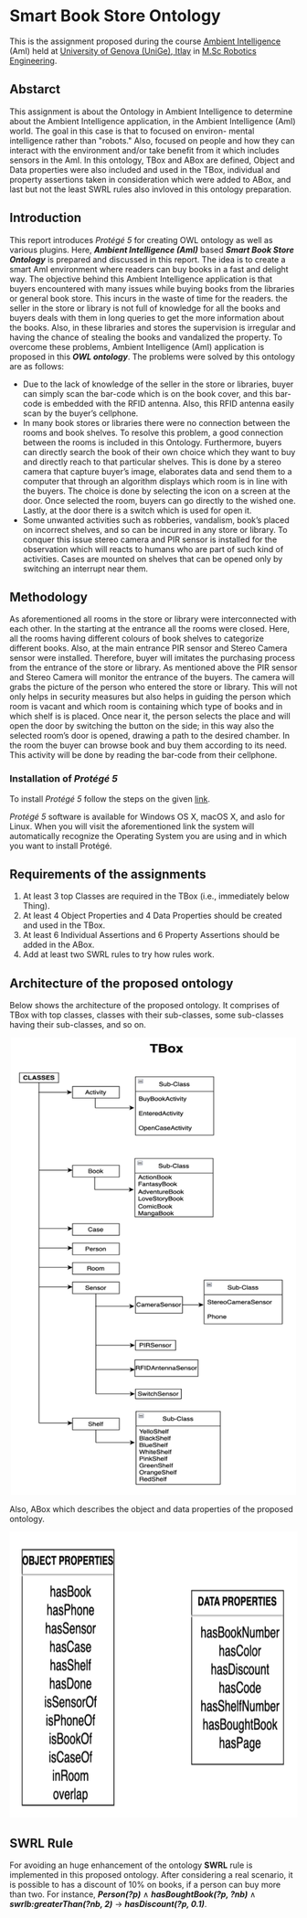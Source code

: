 # Smart Book Store Ontology

This is the assignment proposed during the course [Ambient Intelligence](https://corsi.unige.it/en/off.f/2022/ins/59431?codcla=10635) (AmI) held at [University of Genova (UniGe), Itlay](https://unige.it/en) in [M.Sc Robotics Engineering](https://corsi.unige.it/en/corsi/10635).

## Abstarct ##
This assignment is about the Ontology in Ambient Intelligence to determine about the Ambient Intelligence application, in the Ambient Intelligence (AmI) world. The goal in this case is that to focused on environ- mental intelligence rather than "robots." Also, focused on people and how they can interact with the environment and/or take benefit from it which includes sensors in the AmI. In this ontology, TBox and ABox are defined, Object and Data properties were also included and used in the TBox, individual and property assertions taken in consideration which were added to ABox, and last but not the least SWRL rules also invloved in this ontology preparation.

## Introduction ## 

This report introduces _Protégé 5_ for creating OWL ontology as well as various plugins. Here, _**Ambient Intelligence (AmI)**_ based _**Smart Book Store Ontology**_ is prepared and discussed in this report. The idea is to create a smart AmI environment where readers can buy books in a fast and delight way. The objective behind this Ambient Intelligence application is that buyers encountered with many issues while buying books from the libraries or general book store. This incurs in the waste of time for the readers. the seller in the store or library is not full of knowledge for all the books and buyers deals with them in long queries to get the more information about the books. Also, in these libraries and stores the supervision is irregular and having the chance of stealing the books and vandalized the property. To overcome these problems, Ambient Intelligence (AmI) application is proposed in this _**OWL ontology**_. The problems were solved by this ontology are as follows:

* Due to the lack of knowledge of the seller in the store or libraries, buyer can simply scan the bar-code which is on the book cover, and this bar-code is embedded with the RFID antenna. Also, this RFID antenna easily scan by the buyer’s cellphone.
* In many book stores or libraries there were no connection between the rooms and book shelves. To resolve this problem, a good connection between the rooms is included in this Ontology. Furthermore, buyers can directly search the book of their own choice which they want to buy and directly reach to that particular shelves. This is done by a stereo camera that capture buyer’s image, elaborates data and send them to a computer that through an algorithm displays which room is in line with the buyers. The choice is done by selecting the icon on a screen at the door. Once selected the room, buyers can go directly to the wished one. Lastly, at the door there is a switch which is used for open it.
* Some unwanted activities such as robberies, vandalism, book’s placed on incorrect shelves, and so can be incurred in any store or library. To conquer this issue stereo camera and PIR sensor is installed for the observation which will reacts to humans who are part of such kind of activities. Cases are mounted on shelves that can be opened only by switching an interrupt near them.

## Methodology ##

As aforementioned all rooms in the store or library were interconnected with each other. In the starting at the entrance all the rooms were closed. Here, all the rooms having different colours of book shelves to categorize different books. Also, at the main entrance PIR sensor and Stereo Camera sensor were installed. Therefore, buyer will imitates the purchasing process from the entrance of the store or library. As mentioned above the PIR sensor and Stereo Camera will monitor the entrance of the buyers. The camera will grabs the picture of the person who entered the store or library. This will not only helps in security measures but also helps in guiding the person which room is vacant and which room is containing which type of books and in which shelf is is placed. Once near it, the person selects the place and will open the door by switching the button on the side; in this way also the selected room’s door is opened, drawing a path to the desired chamber. In the room the buyer can browse book and buy them according to its need. This activity will be done by reading the bar-code from their cellphone.

### Installation of _Protégé 5_ ###

To install _Protégé 5_ follow the steps on the given [link](https://protege.stanford.edu/).

_Protégé 5_ software is available for Windows OS X, macOS X, and aslo for Linux. When you will visit the aforementioned link the system will automatically recognize the Operating System you are using and in which you want to install Protégé.

## Requirements of the assignments ##

1. At least 3 top Classes are required in the TBox (i.e., immediately below Thing).
2. At least 4 Object Properties and 4 Data Properties should be created and used in the TBox.
3. At least 6 Individual Assertions and 6 Property Assertions should be added in the ABox.
4. Add at least two SWRL rules to try how rules work.

## Architecture of the proposed ontology ##

Below shows the architecture of the proposed ontology. It comprises of TBox with top classes, classes with their sub-classes, some sub-classes having their sub-classes, and so on.

<p align="center">
  <img width="500" height="800" src="https://github.com/ankurkohli007/Smart_Book_Store_Ontology/blob/7c2795630599a03cf25b4a1904ab8948f999cb7c/image1.png">
</p>

Also, ABox which describes the object and data properties of the proposed ontology. 

<p align="center">
  <img width="900" height="500" src="https://github.com/ankurkohli007/Smart_Book_Store_Ontology/blob/9d19bda5f906c299fd9fb556ad5e4219a8d6f586/image2.png">
</p>

## SWRL Rule ##

For avoiding an huge enhancement of the ontology **SWRL** rule is implemented in this proposed ontology. After considering a real scenario, it is possible to has a discount of 10% on books, if a person can buy more than two. For instance, _**Person(?p)**_ ∧ _**hasBoughtBook(?p, ?nb)**_ ∧ _**swrlb:greaterThan(?nb, 2)**_ -> _**hasDiscount(?p, 0.1)**_.
